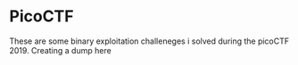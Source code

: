 # PicoCTF
These are some binary exploitation challeneges i solved during the picoCTF 2019. Creating a dump here
